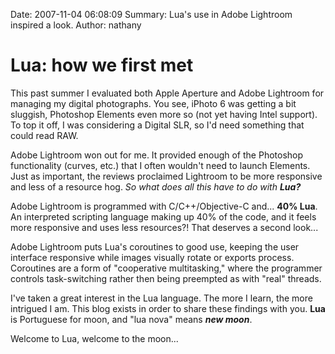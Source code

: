 Date: 2007-11-04 06:08:09
Summary: Lua's use in Adobe Lightroom inspired a look.
Author: nathany

# Lua: how we first met

This past summer I evaluated both Apple Aperture and Adobe Lightroom for managing my digital photographs. You see, iPhoto 6 was getting a bit sluggish, Photoshop Elements even more so (not yet having Intel support). To top it off, I was considering a Digital SLR, so I'd need something that could read RAW.

Adobe Lightroom won out for me. It provided enough of the Photoshop functionality (curves, etc.) that I often wouldn't need to launch Elements. Just as important, the reviews proclaimed Lightroom to be more responsive and less of a resource hog. _So what does all this have to do with **Lua?**_

Adobe Lightroom is programmed with C/C++/Objective-C and... **40% Lua**. An interpreted scripting language making up 40% of the code, and it feels more responsive and uses less resources?! That deserves a second look...

Adobe Lightroom puts Lua's coroutines to good use, keeping the user interface responsive while images visually rotate or exports process. Coroutines are a form of "cooperative multitasking," where the programmer controls task-switching rather then being preempted as with "real" threads.

I've taken a great interest in the Lua language. The more I learn, the more intrigued I am. This blog exists in order to share these findings with you. **Lua** is Portuguese for moon, and "lua nova" means _**new moon**_.

Welcome to Lua, welcome to the moon...